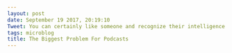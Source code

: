 ```yaml
---
layout: post
date: September 19 2017, 20:19:10
Tweet: You can certainly like someone and recognize their intelligence while simultaneously disliking the sound of their voice with every fiber of your being.
tags: microblog
title: The Biggest Problem For Podcasts
---
```




